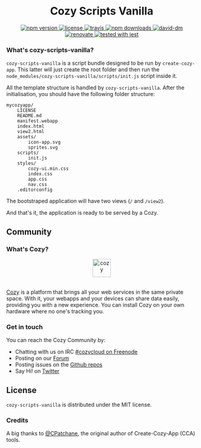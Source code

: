 <h1 align="center">Cozy Scripts Vanilla</h1>

<div align="center">
  <a href="https://www.npmjs.com/package/cozy-scripts-vanilla">
    <img src="https://img.shields.io/npm/v/cozy-scripts-vanilla.svg" alt="npm version" />
  </a>
  <a href="https://github.com/CPatchane/create-cozy-app/blob/master/packages/cozy-scripts-vanilla/LICENSE">
    <img src="https://img.shields.io/npm/l/cozy-scripts-vanilla.svg" alt="license" />
  </a>
  <a href="https://travis-ci.org/CPatchane/create-cozy-app">
    <img src="https://img.shields.io/travis/CPatchane/create-cozy-app.svg" alt="travis" />
  </a>
  <a href="https://npmcharts.com/compare/cozy-scripts-vanilla">
    <img src="https://img.shields.io/npm/dm/cozy-scripts-vanilla.svg" alt="npm downloads" />
  </a>
  <a href="https://david-dm.org/cpatchane/create-cozy-app?path=packages/cozy-scripts-vanilla">
    <img src="https://david-dm.org/cpatchane/create-cozy-app/status.svg?path=packages/cozy-scripts-vanilla" alt="david-dm" />
  </a>
  <a href="https://renovateapp.com/">
    <img src="https://img.shields.io/badge/renovate-enabled-brightgreen.svg" alt="renovate" />
  </a>
  <a href="https://github.com/facebook/jest">
    <img src="https://facebook.github.io/jest/img/jest-badge.svg" alt="tested with jest" />
  </a>
</div>

### What's cozy-scripts-vanilla?

`cozy-scripts-vanilla` is a script bundle designed to be run by `create-cozy-app`. This latter will just create the root folder and then run the `node_modules/cozy-scripts-vanilla/scripts/init.js` script inside it.

All the template structure is handled by `cozy-scripts-vanilla`. After the initialisation, you should have the following folder structure:

```
mycozyapp/
    LICENSE
    README.md
    manifest.webapp
    index.html
    view2.html
    assets/
        icon-app.svg
        sprites.svg
    scripts/
        init.js
    styles/
        cozy-ui.min.css
        index.css
        app.css
        nav.css
    .editorconfig
```

The bootstraped application will have two views (`/` and `/view2`).

And that's it, the application is ready to be served by a Cozy.

## Community

### What's Cozy?

<div align="center">
  <a href="https://cozy.io">
    <img src="https://cdn.rawgit.com/cozy/cozy-site/master/src/images/cozy-logo-name-horizontal-blue.svg" alt="cozy" height="48" />
  </a>
 </div>
 </br>

[Cozy] is a platform that brings all your web services in the same private space.  With it, your webapps and your devices can share data easily, providing you with a new experience. You can install Cozy on your own hardware where no one's tracking you.

### Get in touch

You can reach the Cozy Community by:

- Chatting with us on IRC [#cozycloud on Freenode][freenode]
- Posting on our [Forum][forum]
- Posting issues on the [Github repos][github]
- Say Hi! on [Twitter][twitter]


## License

`cozy-scripts-vanilla` is distributed under the MIT license.

### Credits

A big thanks to [@CPatchane](https://github.com/CPatchane), the original author of Create-Cozy-App (CCA) tools.


[cozy]: https://cozy.io "Cozy Cloud"
[freenode]: http://webchat.freenode.net/?randomnick=1&channels=%23cozycloud&uio=d4
[forum]: https://forum.cozy.io/
[github]: https://github.com/cozy/
[twitter]: https://twitter.com/cozycloud
